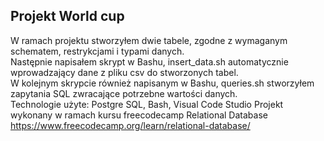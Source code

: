 ## Projekt World cup 
W ramach projektu stworzyłem dwie tabele, zgodne z wymaganym schematem, restrykcjami i typami danych.  
Następnie napisałem skrypt w Bashu, insert_data.sh automatycznie wprowadzający dane z pliku csv do stworzonych tabel.  
W kolejnym skrypcie również napisanym w Bashu, queries.sh stworzyłem zapytania SQL zwracające potrzebne wartości danych.  
Technologie użyte: Postgre SQL, Bash, Visual Code Studio
Projekt wykonany w ramach kursu freecodecamp Relational Database
https://www.freecodecamp.org/learn/relational-database/
